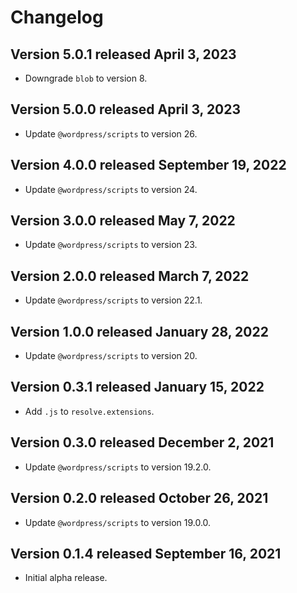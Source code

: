 # Changelog
## Version 5.0.1 released April 3, 2023
- Downgrade `blob` to version 8.
## Version 5.0.0 released April 3, 2023
- Update `@wordpress/scripts` to version 26.

## Version 4.0.0 released September 19, 2022
- Update `@wordpress/scripts` to version 24.

## Version 3.0.0 released May 7, 2022
- Update `@wordpress/scripts` to version 23.

## Version 2.0.0 released March 7, 2022

- Update `@wordpress/scripts` to version 22.1.

## Version 1.0.0 released January 28, 2022

- Update `@wordpress/scripts` to version 20.

## Version 0.3.1 released January 15, 2022

- Add `.js` to `resolve.extensions`.
## Version 0.3.0 released December 2, 2021

- Update `@wordpress/scripts` to version 19.2.0.

## Version 0.2.0 released October 26, 2021

- Update `@wordpress/scripts` to version 19.0.0.

## Version 0.1.4 released September 16, 2021

- Initial alpha release.
